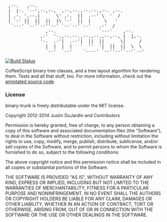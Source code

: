 <pre> 
 ,--.   ,--.                                         
 |  |-. `--',--,--,  ,--,--.,--.--.,--. ,--.         
 | .-. ',--.|      \' ,-.  ||  .--' \  '  /          
 | `-' ||  ||  ||  |\ '-'  ||  |     \   '           
  `---' `--'`--''--' `--`--'`--'   .-'  /            
               ,--.                `---'    ,--.     
             ,-'  '-.,--.--.,--.,--.,--,--, |  |,-.  
             '-.  .-'|  .--'|  ||  ||      \|     /  
               |  |  |  |   '  ''  '|  ||  ||  \  \  
               `--'  `--'    `----' `--''--'`--'`--' 
</pre>            
[![Build Status](https://secure.travis-ci.org/justindujardin/binary-trunk.png)](http://travis-ci.org/justindujardin/binary-trunk)
                                        
CoffeeScript binary tree classes, and a tree layout algorithm for rendering them.  Tests and all that stuff, too.  For more information, check out the [annotated source code](http://justindujardin.github.com/binary-trunk/).


### License 
binary-trunk is freely distributable under the MIT license.

Copyright 2012-2014 Justin DuJardin and Contributors

Permission is hereby granted, free of charge, to any person obtaining a copy of this software and associated documentation files (the "Software"), to deal in the Software without restriction, including without limitation the rights to use, copy, modify, merge, publish, distribute, sublicense, and/or sell copies of the Software, and to permit persons to whom the Software is furnished to do so, subject to the following conditions:

The above copyright notice and this permission notice shall be included in all copies or substantial portions of the Software.

THE SOFTWARE IS PROVIDED "AS IS", WITHOUT WARRANTY OF ANY KIND, EXPRESS OR IMPLIED, INCLUDING BUT NOT LIMITED TO THE WARRANTIES OF MERCHANTABILITY, FITNESS FOR A PARTICULAR PURPOSE AND NONINFRINGEMENT. IN NO EVENT SHALL THE AUTHORS OR COPYRIGHT HOLDERS BE LIABLE FOR ANY CLAIM, DAMAGES OR OTHER LIABILITY, WHETHER IN AN ACTION OF CONTRACT, TORT OR OTHERWISE, ARISING FROM, OUT OF OR IN CONNECTION WITH THE SOFTWARE OR THE USE OR OTHER DEALINGS IN THE SOFTWARE.